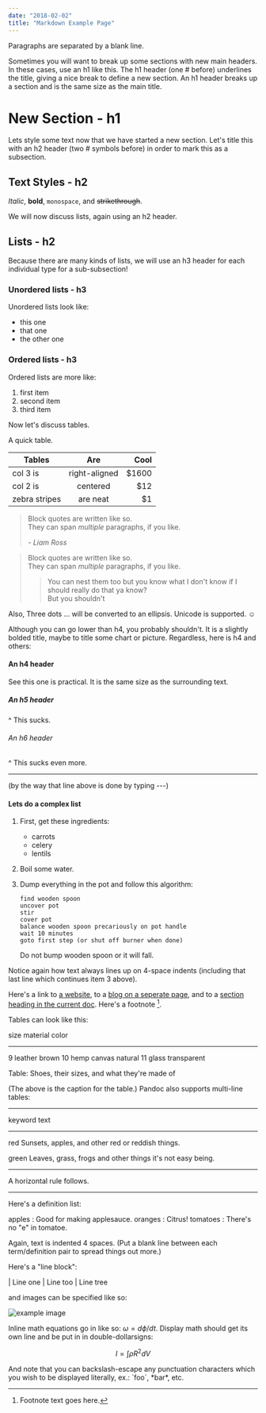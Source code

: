 ```yaml
---
date: "2018-02-02"
title: "Markdown Example Page"
---
```


Paragraphs are separated by a blank line.

Sometimes you will want to break up some sections with new main headers. In
these cases, use an h1 like this. The h1 header (one # before) underlines the
title, giving a nice break to define a new section. An h1 header breaks up a
section and is the same size as the main title.

# New Section - h1

Lets style some text now that we have started a new section. Let's title this
with an h2 header (two # symbols before) in order to mark this as a subsection.

## Text Styles - h2

_Italic_, **bold**, `monospace`, and ~~strikethrough~~.

We will now discuss lists, again using an h2 header.

## Lists - h2

Because there are many kinds of lists, we will use an h3 header for each
individual type for a sub-subsection!

### Unordered lists - h3

Unordered lists look like:

* this one
* that one
* the other one

### Ordered lists - h3

Ordered lists are more like:

1.  first item
2.  second item
3.  third item

Now let's discuss tables.

A quick table.

| Tables        |      Are      |  Cool |
| ------------- | :-----------: | ----: |
| col 3 is      | right-aligned | $1600 |
| col 2 is      |   centered    |   $12 |
| zebra stripes |   are neat    |    $1 |

> Block quotes are written like so.  
> They can span _multiple_ paragraphs, if you like.
>
> _- Liam Ross_

> Block quotes are written like so.  
> They can span _multiple_ paragraphs, if you like.
>
> > You can nest them too but you know what I don't know if I should really do
> > that ya know?  
> > But you shouldn't

Also, Three dots ... will be converted to an ellipsis. Unicode is supported. ☺

Although you can go lower than h4, you probably shouldn't. It is a slightly
bolded title, maybe to title some chart or picture. Regardless, here is h4 and
others:

#### An h4 header

See this one is practical. It is the same size as the surrounding text.

##### An h5 header

^ This sucks.

###### An h6 header

^ This sucks even more.

---

(by the way that line above is done by typing ---)

#### Lets do a complex list

1.  First, get these ingredients:

    * carrots
    * celery
    * lentils

2.  Boil some water.

3.  Dump everything in the pot and follow this algorithm:

        find wooden spoon
        uncover pot
        stir
        cover pot
        balance wooden spoon precariously on pot handle
        wait 10 minutes
        goto first step (or shut off burner when done)

    Do not bump wooden spoon or it will fall.

Notice again how text always lines up on 4-space indents (including that last
line which continues item 3 above).

Here's a link to [a website](http://foo.bar), to a
[blog on a seperate page](local-doc.html), and to a
[section heading in the current doc](#an-h4-header). Here's a footnote [^1].

[^1]: Footnote text goes here.

Tables can look like this:

size material color

---

9 leather brown 10 hemp canvas natural 11 glass transparent

Table: Shoes, their sizes, and what they're made of

(The above is the caption for the table.) Pandoc also supports multi-line
tables:

---

keyword text

---

red Sunsets, apples, and other red or reddish things.

green Leaves, grass, frogs and other things it's not easy being.

---

A horizontal rule follows.

---

Here's a definition list:

apples : Good for making applesauce. oranges : Citrus! tomatoes : There's no "e"
in tomatoe.

Again, text is indented 4 spaces. (Put a blank line between each term/definition
pair to spread things out more.)

Here's a "line block":

| Line one | Line too | Line tree

and images can be specified like so:

![example image](example-image.jpg 'An exemplary image')

Inline math equations go in like so: $\omega = d\phi / dt$. Display math should
get its own line and be put in in double-dollarsigns:

$$I = \int \rho R^{2} dV$$

And note that you can backslash-escape any punctuation characters which you wish
to be displayed literally, ex.: \`foo\`, \*bar\*, etc.
